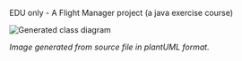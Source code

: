 EDU only - A Flight Manager project (a java exercise course)



![Generated class diagram](http://www.plantuml.com/plantuml/svg/rLZHRnit3t-_lqB8InpCdlSS54EJDjc2Diam9nY6eW-oZxQrt4dtIRmMNfR_VQ9qfXLPQPUrnV052AmZAVB7doXAToyTIejzsrJLeN20gFJA-U7a6NyqyqxfJbhPYaKZdJj1j6hU8rmiZ9wfFq7yK5Mei04nKstdVyuRjSArE9KEn4IyeadYjP8hxuAGrB1K6aGd5tTo1MwgPGlEFu4JKjTJOsCS8AZQ81mBqSgDyD5GAYsKHh1QDi928r4P_QoKgYfQYvEkQzGYE9ZUNbJL04SSo9tYG4Wdw5dSLrK09GukfOhorW-yN8I_xyBZw4WSYmz6rLxwK3tidFOgyN3hm5vG4akVSt3LgujbuchUEwN1kS3S9U3Qr2EbSKp_CxH-5PCuSGfuTaox-VoCE27WIm4UjAQ69e098u8Bkc_5Jw1hi3UR3hO0Bq_UdetFpyBFxTMRg-lVhiXJiBvHYpl0rFhirVNLzUNluzFRsSNLsMos7_JxfJ7r3Em7HMmG0X8aVBrHk5X39FqkZfciYS2skmJP-FJefzeoiZ3cZWIZ11A6OU3eQB0d8ZWG2I85Vi0XGAASD_3kFKsHtGigrt5dFTeVlNOw5GgXTS910mk4MYojQRq7tVFYrCfrZTm4E7ihj_BW3Chc5_8Or4eZQsLTdyNu8ueTrtA87WBJXBan3KZDaooqvWDyUXxZyEdBkKCh5oYO1zr77lo0UQYzYpjNeY4QX6KhwncPkD_6Uc1MV8mTAxoiW_Or1NraabkS-wYvGGn6r9BssWOl8q9qL4AVbC1Pt4VC0D0esPgi3m5fzJlJzOr46FYP1XROlfnbbiBF86kmYJe1T3hq0aOqpn2nmJU5H9X2vzosxTY6vQC-BAfGC2_-cjJcevv4gBaGed2xaGTf6xUmhqtjK6fK4i7v3kNpEHIWQmwRD0jnEDth9NE_xNsb3nQHi2YYXbAXMG6kmOfx8O9hEbIiQOHFsVH87ZFUJ-Fiw8aUajOpUBweUTD6-Q9tQ5gmNlng6BBEWKGlFqrRVExmjKJmDlJ3ghRGuqG6SiI0nenX728UKLduN1tQVe76iWSqiJM4bNPXo3huNoyRDpBpFv8c4nsrdRGWZDvHaFQpRTBab1b83MOWCIXp6jZYTCT4CAG1wnrWwAK99wMsMhOfxY-cy5TOAK_3PhVUNf8k-M2-jVCkJwoLcxV-wKNcA-bxJqGP5TQ5-twsgCmMUpcAYJ1AC-ob8CWxMbh7yFNgUF3-hyeuolBM-dzRoqp5VrNA2O5v9SD-9TjI1REBl81PyGNrcpav6WuLoEiNOlroNblMAHEkXIGJLVDwisofh4CwvFTLAz0rrNHojMLTSaFaYJiIk1PKFUO0u-Xld4pDMKdswJP9pgE2eZWz-lZGEfm-wmWxKRPH6W9jCeuJrfQDMgtngc_dOFT9kdSeVKOF0kbk6k_GuORABQ9aHwLPikeI6RCvm1lkBD1sk4b9sxDB0H-xv49xxDq69yNfT0aifffVmFVktYjAsImL1arj-da3h0HPx2XPIqanftlZnjmyuclKFcQkkB_J1XDtTHYA-xGf3y5oijEvHIQJkP7Ff-cSiILJLZfHTpZd_nmdJ_v6G2FIOJSabz8GBvK7nO2yd1fvfwOPKwIdmZs1n9Uoyz5lB43oAlOuqwJJ5cECFbdVGn1lzBamwQp8pFMIPhlIYoSfHiHsTa_BNWf2wjp0CiQuxdB282CCek7JV0LFUd2rVp9z9ReuoXVHbM9ANxGXeOgBhjpeIPo_-pn-kNdAAhm81IL_QqjUqUQ07m7qxkkRsdw9UlQNmV1XR69fYqxY9onwWUiTk44ruME75HNPaMPu_sCDA_Y0tvyJAcr_HZnOSp7VtWkQG7mX09G3G3a0F1a0iW2bXS2rH3wxLw31IeHQg9RMC9xbpriG_XjWl5khkWRzVWVKLyHBq3Lz4FuR)

_Image generated from source file in plantUML format._ 

